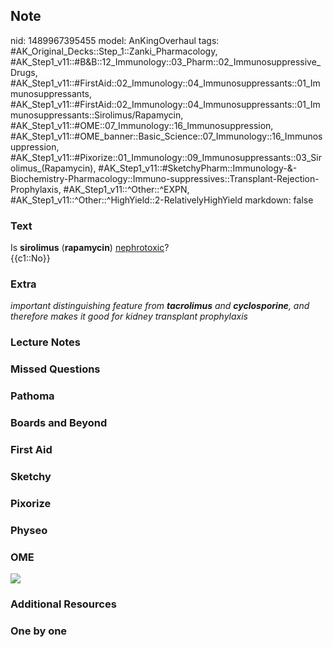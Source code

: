 ## Note
nid: 1489967395455
model: AnKingOverhaul
tags: #AK_Original_Decks::Step_1::Zanki_Pharmacology, #AK_Step1_v11::#B&B::12_Immunology::03_Pharm::02_Immunosuppressive_Drugs, #AK_Step1_v11::#FirstAid::02_Immunology::04_Immunosuppressants::01_Immunosuppressants, #AK_Step1_v11::#FirstAid::02_Immunology::04_Immunosuppressants::01_Immunosuppressants::Sirolimus/Rapamycin, #AK_Step1_v11::#OME::07_Immunology::16_Immunosuppression, #AK_Step1_v11::#OME_banner::Basic_Science::07_Immunology::16_Immunosuppression, #AK_Step1_v11::#Pixorize::01_Immunology::09_Immunosuppressants::03_Sirolimus_(Rapamycin), #AK_Step1_v11::#SketchyPharm::Immunology-&-Biochemistry-Pharmacology::Immuno-suppressives::Transplant-Rejection-Prophylaxis, #AK_Step1_v11::^Other::^EXPN, #AK_Step1_v11::^Other::^HighYield::2-RelativelyHighYield
markdown: false

### Text
<div>
  Is <b>sirolimus</b> (<b>rapamycin</b>) <u>nephrotoxic</u>?
</div>
<div>
  {{c1::No}}
</div>

### Extra
<i>important distinguishing feature from</i> <b style=
"font-style: italic;">tacrolimus</b> <i>and</i> <b style=
"font-style: italic;">cyclosporine</b><span style=
"font-style: italic;">, and therefore makes it good for kidney
transplant prophylaxis</span>

### Lecture Notes


### Missed Questions


### Pathoma


### Boards and Beyond


### First Aid


### Sketchy


### Pixorize


### Physeo


### OME
<div class="ome-widget">
  <a href=
  "https://onlinemeded.org/spa/immunology/immunosuppression/acquire?ref=anki">
  <img src="_OME_AnkiFlashcards_Lesson_5.png"></a>
</div>

### Additional Resources


### One by one

